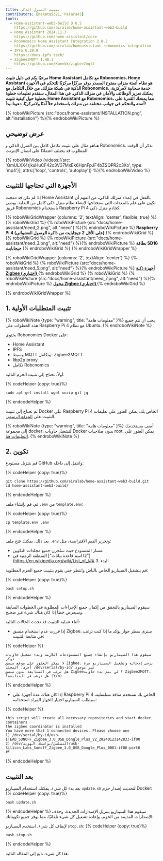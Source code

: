```yaml
---
title: تثبيت المنزل الذكي
contributors: [nakata5321, PaTara43]
tools:
  - Home-assistant-web3-build 0.0.5
    https://github.com/airalab/home-assistant-web3-build
  - Home Assistant 2024.11.3
    https://github.com/home-assistant/core
  - Robonomics Home Assistant Integration 2.0.2
    https://github.com/airalab/homeassistant-robonomics-integration
  - IPFS 0.29.0
    https://docs.ipfs.tech/
  - Zigbee2MQTT 1.40.1
    https://github.com/Koenkk/zigbee2mqtt
---
```


**مرحبًا بكم في دليل تثبيت Home Assistant مع تكامل Robonomics. Home Assistant هو نظام أتمتة منزلي مفتوح المصدر يوفر مركزًا مركزيًا للتحكم في الأجهزة الذكية في شبكة منزلك. من خلال التكامل مع Robonomics، خدمة سحابية لامركزية، يمكنك تعزيز الوظائف والأمان في منزلك الذكي. في هذا المقال، سنقدم تعليمات خطوة بخطوة حول كيفية تثبيت Home Assistant مع Robonomics، مما يمنحك القدرة على أتمتة والتحكم في جوانب مختلفة من منزلك باستخدام حلاً آمنًا ولامركزيًا. دعونا نبدأ!**

{% roboWikiPicture {src:"docs/home-assistant/INSTALLATION.png", alt:"installation"} %}{% endroboWikiPicture %}

## عرض توضيحي

هناهو مثال على تثبيت تكامل كامل بين المنزل الذكي و Robonomics. تذكر أن الوقت المطلوب قد يختلف اعتمادًا على اتصال الإنترنت.

{% roboWikiVideo {videos:[{src: 'QmULXX4rjkuHuCF42c3V37MxEk6HpnFpJF4bZSQPR2c3Xo', type: 'mp4'}], attrs:['loop', 'controls', 'autoplay']} %}{% endroboWikiVideo %}

## الأجهزة التي تحتاجها للتثبيت

إذا لم تكن قد دمجت Home Assistant بالفعل في إعداد منزلك الذكي، من المهم أن تكون على علم بالمعدات التي ستحتاجها لإنشاء نظام منزل ذكي كامل من البداية. يوصي فريق Robonomics باستخدام Raspberry Pi 4 كخادم منزل ذكي.

{% roboWikiGridWrapper {columns: '2', textAlign: 'center', flexible: true} %}
	{% roboWikiGrid %} {% roboWikiPicture {src:"docs/home-assistant/need_2.png", alt:"need"} %}{% endroboWikiPicture %}
	<b>Raspberry Pi 4 (على الأقل 2 جيجابايت من ذاكرة الوصول العشوائي)</b>
	{% endroboWikiGrid %}
	{% roboWikiGrid %} 	{% roboWikiPicture {src:"docs/home-assistant/need_3.png", alt:"need"} %}{% endroboWikiPicture %}
	<b>بطاقة SD16 جيجابايت</b> {% endroboWikiGrid %}
{% endroboWikiGridWrapper %}

{% roboWikiGridWrapper {columns: '2', textAlign: 'center'} %}
    {% roboWikiGrid %} {% roboWikiPicture {src:"docs/home-assistant/need_5.png", alt:"need"} %}{% endroboWikiPicture %}
     <a href="https://www.zigbee2mqtt.io/supported-devices/" target="_blank"> <b> أجهزة ذكية Zigbee (اختياري) </b> </a>  {% endroboWikiGrid %}
    {% roboWikiGrid %}     {% roboWikiPicture {src:"docs/home-assistant/need_7.png", alt:"need"} %}{% endroboWikiPicture %}
    <a href="https://www.zigbee2mqtt.io/information/supported_adapters.html" target="_blank"> <b> محول Zigbee (اختياري) </b> </a>  {% endroboWikiGrid %}
    
{% endroboWikiGridWrapper %}


## 1. تثبيت المتطلبات الأولية


{% roboWikiNote {type: "warning", title: "معلومات هامة" }%} يجب أن تتم جميع هذه الخطوات على Raspberry Pi 4 مع نظام Ubuntu. {% endroboWikiNote %}

يحتوي Robonomics Docker على:
- Home Assistant
- IPFS
- وسيط MQTT وتكامل- Zigbee2MQTT
- libp2p proxy
- تكامل Robonomics

أولاً، تحتاج إلى تثبيت الحزم التالية:


{% codeHelper {copy: true}%}

```
sudo apt-get install wget unzip git jq
```

{% endcodeHelper %}

ثم تحتاج إلى تثبيت Docker على Raspberry Pi 4 الخاص بك. يمكن العثور على تعليمات التثبيت على [الموقع الرسمي](https://docs.docker.com/engine/install/).

{% roboWikiNote {type: "warning", title: "معلومات هامة" }%} أضف مستخدمك إلى مجموعة docker، لتشغيل حاويات Docker بدون صلاحيات root. يمكن العثور على [التعليمات هنا](https://docs.docker.com/engine/install/linux-postinstall/). {% endroboWikiNote %}

## 2. تكوين

قم بتنزيل مستودع GitHub وانتقل إلى داخله:


{% codeHelper {copy: true}%}

```
git clone https://github.com/airalab/home-assistant-web3-build.git
cd home-assistant-web3-build/
```

{% endcodeHelper %}

ثم، قم بإنشاء ملف `.env` من `template.env`:


{% codeHelper {copy: true}%}

```
cp template.env .env
```

{% endcodeHelper %}

بعد ذلك، يمكنك فتح ملف `.env` وتحرير القيم الافتراضية، مثل:
- مسار المستودع حيث ستُخزن جميع مجلدات التكوين.
- المنطقة الزمنية في ["اسم قاعدة بيانات tz"](https://en.wikipedia.org/wiki/List_of_t## 3. البدء

قم بتشغيل السيناريو الخاص بالباش وانتظر حتى يقوم بتثبيت جميع الحزم المطلوبة:

{% codeHelper {copy: true}%}

```
bash setup.sh
```

{% endcodeHelper %}

سيقوم السيناريو بالتحقق من إكمال جميع الإجراءات المطلوبة في الخطوات السابقة وسيعرض خطأ إذا كان هناك شيء غير صحيح.

أثناء عملية التثبيت قد تحدث الحالات التالية:
- إذا قررت عدم استخدام منسق Zigbee، سترى سطر حوار يؤكد ما إذا كنت ترغب في متابعة التثبيت:

{% codeHelper %}

```
سيقوم هذا السيناريو بإنشاء جميع المستودعات اللازمة وبدء تشغيل حاويات دوكر
لا يمكن العثور على موقع منسق Zigbee. يرجى إدخاله وتشغيل السيناريو مرة أخرى. المجلد /dev/serial/by-id/ غير موجود
هل ترغب في المتابعة بدون منسق Zigbee؟ لن يتم بدء حاوية Zigbee2MQTT.
هل ترغب في المتابعة؟ (Y/n)
```

{% endcodeHelper %}


- إذا كان هناك عدة أجهزة على Raspberry Pi 4 الخاص بك تستخدم منافذ تسلسلية، سيطلب السيناريو اختيار الجهاز المراد استخدامه:

{% codeHelper %}

```
this script will create all necessary repositories and start docker containers
the zigbee coordinator is installed
You have more that 1 connected devices. Please choose one
1) /dev/serial/by-id/usb-ITEAD_SONOFF_Zigbee_3.0_USB_Dongle_Plus_V2_20240123142833-if00
2) /dev/التسلسل/بواسطة الهوية/usb-Silicon_Labs_Sonoff_Zigbee_3.0_USB_Dongle_Plus_0001-if00-port0
#؟
```

{% endcodeHelper %}

## بعد التثبيت

بعد بدء كل شيء، يمكنك استخدام السيناريو `update.sh` لتحديث إصدار حزم Docker:
{% codeHelper {copy: true}%}

```
bash update.sh
```

{% endcodeHelper %} 
سيقوم هذا السيناريو بتنزيل الإصدارات الجديدة، وحذف الإصدارات القديمة من الحزم، وإعادة تشغيل كل شيء تلقائيًا، مما يوفر جميع تكويناتك.

لإيقاف كل شيء، استخدم السيناريو `stop.sh`:
{% codeHelper {copy: true}%}

```
bash stop.sh
```

{% endcodeHelper %}

هذا كل شيء. تابع إلى المقالة التالية.